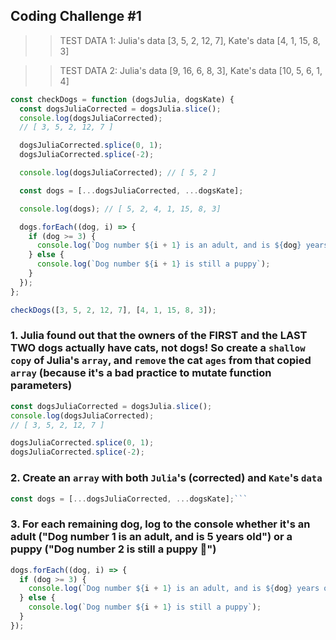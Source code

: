 ## Coding Challenge #1

> > TEST DATA 1: Julia's data [3, 5, 2, 12, 7], Kate's data [4, 1, 15, 8, 3]

> > TEST DATA 2: Julia's data [9, 16, 6, 8, 3], Kate's data [10, 5, 6, 1, 4]

```js
const checkDogs = function (dogsJulia, dogsKate) {
  const dogsJuliaCorrected = dogsJulia.slice();
  console.log(dogsJuliaCorrected);
  // [ 3, 5, 2, 12, 7 ]

  dogsJuliaCorrected.splice(0, 1);
  dogsJuliaCorrected.splice(-2);

  console.log(dogsJuliaCorrected); // [ 5, 2 ]

  const dogs = [...dogsJuliaCorrected, ...dogsKate];

  console.log(dogs); // [ 5, 2, 4, 1, 15, 8, 3]

  dogs.forEach((dog, i) => {
    if (dog >= 3) {
      console.log(`Dog number ${i + 1} is an adult, and is ${dog} years old.`);
    } else {
      console.log(`Dog number ${i + 1} is still a puppy`);
    }
  });
};

checkDogs([3, 5, 2, 12, 7], [4, 1, 15, 8, 3]);
```

### 1. Julia found out that the owners of the FIRST and the LAST TWO dogs actually have cats, not dogs! So create a `shallow copy` of Julia's `array`, and `remove` the cat `ages` from that copied `array` (because it's a bad practice to mutate function parameters)

```js
const dogsJuliaCorrected = dogsJulia.slice();
console.log(dogsJuliaCorrected);
// [ 3, 5, 2, 12, 7 ]

dogsJuliaCorrected.splice(0, 1);
dogsJuliaCorrected.splice(-2);
```

### 2. Create an `array` with both `Julia`'s (corrected) and `Kate`'s `data`

````js
const dogs = [...dogsJuliaCorrected, ...dogsKate];```
````

### 3. For each remaining dog, log to the console whether it's an adult ("Dog number 1 is an adult, and is 5 years old") or a puppy ("Dog number 2 is still a puppy 🐶")

```js
dogs.forEach((dog, i) => {
  if (dog >= 3) {
    console.log(`Dog number ${i + 1} is an adult, and is ${dog} years old.`);
  } else {
    console.log(`Dog number ${i + 1} is still a puppy`);
  }
});
```
